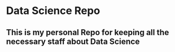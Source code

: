 # Data Science Repo
## This is my personal Repo for keeping all the necessary staff about Data Science